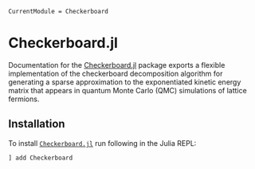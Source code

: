 ```@meta
CurrentModule = Checkerboard
```

# Checkerboard.jl

Documentation for the [Checkerboard.jl](https://github.com/cohensbw/Checkerboard.jl) package exports a flexible implementation of the
checkerboard decomposition algorithm for generating a sparse approximation to the exponentiated kinetic energy matrix that
appears in quantum Monte Carlo (QMC) simulations of lattice fermions.

## Installation
To install [`Checkerboard.jl`](https://github.com/cohensbw/Checkerboard.jl) run following in the Julia REPL:

```julia
] add Checkerboard
```